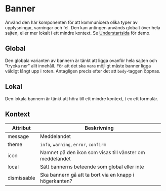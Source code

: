 # Banner

Använd den här komponenten för att kommunicera olika typer av upplysningar, varningar och fel. Den kan antingen används globalt över hela sajten, eller mer lokalt i ett mindre kontext. Se [Understartsida](http://localhost:3000/styleguide/components/preview/understartsida) för demo.

## Global

Den globala varianten av bannern är tänkt att ligga ovanför hela sajten och "trycka ner" allt innehåll. För att det ska vara möjligt måste banner ligga väldigt långt upp i roten. Antagligen precis efter det att `body`-taggen öppnas.

## Lokal

Den lokala bannern är tänkt att höra till ett mindre kontext, t ex ett formulär.

## Kontext

| Attribut    | Beskrivning                                               |
|-------------|-----------------------------------------------------------|
| message     | Meddelandet                                               |
| theme       | `info`, `warning`, `error`, `confirm`                     |
| icon        | Namnet på den ikon som visas till vänster om meddelandet  |
| local       | Sätt bannerns beteende som global eller inte              |
| dismissable | Ska bannern gå att ta bort via en knapp i högerkanten?    |
